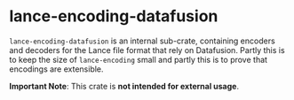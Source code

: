 # lance-encoding-datafusion

`lance-encoding-datafusion` is an internal sub-crate, containing encoders and
decoders for the Lance file format that rely on Datafusion. Partly this is to
keep the size of `lance-encoding` small and partly this is to prove that
encodings are extensible.

**Important Note**: This crate is **not intended for external usage**.

